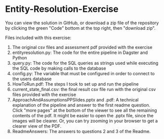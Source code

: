 # Entity-Resolution-Exercise

You can view the solution in GitHub, or download a zip file of the repository
by clicking the green "Code" bottom at the top right, then "download zip".

Files included with this exercise:
1) The original csv files and assessment pdf provided with the exercise
2) entityresolution.py: The code for the entire pipeline in Dagster and Python
3) query.py: The code for the SQL queries as strings used while executing the SQL code by making 
calls to the database
4) config.py: The variable that must be configured in order to connect to the users database
5) HowToRun.pdf: The steps I took to set up and run the pipeline
6) current_state_final.csv: the final result csv file run with the original csv files provided with the 
exercise
7) ApproachAndAssumptionsPPSlides.pptx and .pdf: A technical explanation of the pipeline and answer to 
the first readme question. Click "more pages" at the bottom of the viewer to see all the remaining contents of the pdf.
It might be easier to open the .pptx file, since the images will be clearer. Or, you can try zooming in your browser
to get a clearer view of the PDF.
9) ReadmeAnswers: The answers to questions 2 and 3 of the Readme.
